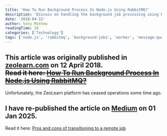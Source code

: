 ```yaml
---
title: 'How To Run Background Process In Node.js Using RabbitMQ?'
description: 'Discuss on handling the background job processing using RabbitMQ in Node.js project with code examples.'
date: '2018-04-12'
author: Sony Mathew
readingTime: 18
categories: ['Technology']
tags: ['node.js', 'rabbitmq', 'background-jobs', 'worker', 'message-queues', 'amqp']
---
```


This article was originally published in [zeolearn.com](https://www.zeolearn.com/) on 12 April 2018.  
<s> Read it here: [How To Run Background Process In Node.js Using RabbitMQ?](https://www.zeolearn.com/magazine/background-processing-in-node-js) </s>
--    
Unfortunately, the ZeoLearn platform has ceased operations some time ago.

I have re-published the article on [Medium](https://medium.com/) on 01 Jan 2025.
--    
Read it here: [Pros and cons of transitioning to a remote job](https://medium.com/@sonymathew/background-processing-in-node-js-with-rabbitmq-a605ebba9b63)
